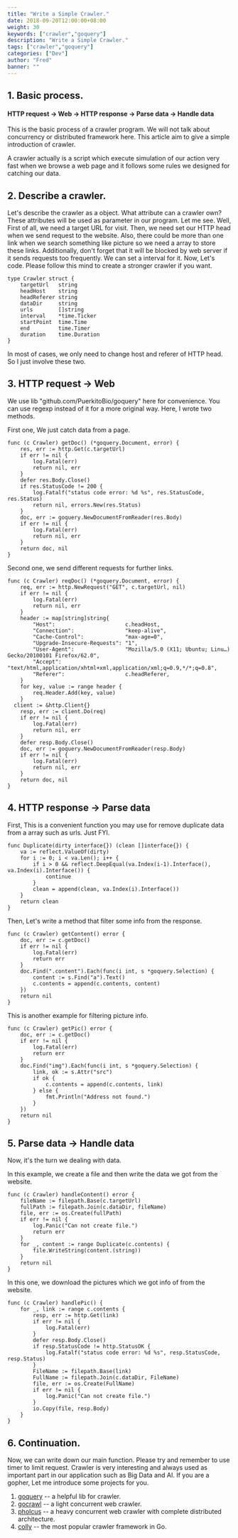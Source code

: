 ```yaml
---
title: "Write a Simple Crawler."
date: 2018-09-20T12:00:00+08:00
weight: 30
keywords: ["crawler","goquery"]
description: "Write a Simple Crawler."
tags: ["crawler","goquery"]
categories: ["Dev"]
author: "Fred"
banner: ""
---
```


## 1. Basic process.

#### HTTP request -> Web -> HTTP response -> Parse data -> Handle data

This is the basic process of a crawler program. We will not talk about concurrency or distributed framework here. This article aim to give a simple introduction of crawler.

A crawler actually is a script which execute simulation of our action very fast when we browse a web page and it follows some rules we designed for catching our data.

## 2. Describe a crawler.

Let's describe the crawler as a object. What attribute can a crawler own? These attributes will be used as parameter in our program. Let me see. Well, First of all, we need a target URL for visit. Then, we need set our HTTP head when we send request to the website. Also, there could be more than one link when we search something like picture so we need a array to store these links. Additionally, don't forget that it will be blocked by web server if it sends requests too frequently. We can set a interval for it. Now, Let's code. Please follow this mind to create a stronger crawler if you want.

```
type Crawler struct {
	targetUrl   string
	headHost    string
	headReferer string
	dataDir     string
	urls        []string
	interval    *time.Ticker
	startPoint  time.Time
	end         time.Timer
	duration    time.Duration
}
```
In most of cases, we only need to change host and referer of HTTP head. So I just involve these two.

## 3. HTTP request -> Web

We use lib "github.com/PuerkitoBio/goquery" here for convenience. You can use regexp instead of it for a more original way. Here, I wrote two methods.

First one, We just catch data from a page.
```
func (c Crawler) getDoc() (*goquery.Document, error) {
	res, err := http.Get(c.targetUrl)
	if err != nil {
		log.Fatal(err)
		return nil, err
	}
	defer res.Body.Close()
	if res.StatusCode != 200 {
		log.Fatalf("status code error: %d %s", res.StatusCode, res.Status)
		return nil, errors.New(res.Status)
	}
	doc, err := goquery.NewDocumentFromReader(res.Body)
	if err != nil {
		log.Fatal(err)
		return nil, err
	}
	return doc, nil
}
```

Second one, we send different requests for further links.
```
func (c Crawler) reqDoc() (*goquery.Document, error) {
	req, err := http.NewRequest("GET", c.targetUrl, nil)
	if err != nil {
		log.Fatal(err)
		return nil, err
	}
	header := map[string]string{
		"Host":                      c.headHost,
		"Connection":                "keep-alive",
		"Cache-Control":             "max-age=0",
		"Upgrade-Insecure-Requests": "1",
		"User-Agent":                "Mozilla/5.0 (X11; Ubuntu; Linu…) Gecko/20100101 Firefox/62.0",
		"Accept":                    "text/html,application/xhtml+xml,application/xml;q=0.9,*/*;q=0.8",
		"Referer":                   c.headReferer,
	}
	for key, value := range header {
		req.Header.Add(key, value)
	}
  client := &http.Client{}
	resp, err := client.Do(req)
	if err != nil {
		log.Fatal(err)
		return nil, err
	}
	defer resp.Body.Close()
	doc, err := goquery.NewDocumentFromReader(resp.Body)
	if err != nil {
		log.Fatal(err)
		return nil, err
	}
	return doc, nil
}
```

## 4. HTTP response -> Parse data

First, This is a convenient function you may use for remove duplicate data from a array such as urls. Just FYI.
```
func Duplicate(dirty interface{}) (clean []interface{}) {
	va := reflect.ValueOf(dirty)
	for i := 0; i < va.Len(); i++ {
		if i > 0 && reflect.DeepEqual(va.Index(i-1).Interface(), va.Index(i).Interface()) {
			continue
		}
		clean = append(clean, va.Index(i).Interface())
	}
	return clean
}
```

Then, Let's write a method that filter some info from the response.
```
func (c Crawler) getContent() error {
	doc, err := c.getDoc()
	if err != nil {
		log.Fatal(err)
		return err
	}
	doc.Find(".content").Each(func(i int, s *goquery.Selection) {
		content := s.Find("a").Text()
		c.contents = append(c.contents, content)
	})
	return nil
}
```

This is another example for filtering picture info.
```
func (c Crawler) getPic() error {
	doc, err := c.getDoc()
	if err != nil {
		log.Fatal(err)
		return err
	}
	doc.Find("img").Each(func(i int, s *goquery.Selection) {
		link, ok := s.Attr("src")
		if ok {
			c.contents = append(c.contents, link)
		} else {
			fmt.Println("Address not found.")
		}
	})
	return nil
}
```

## 5. Parse data -> Handle data

Now, it's the turn we dealing with data.

In this example, we create a file and then write the data we got from the website.
```
func (c Crawler) handleContent() error {
	fileName := filepath.Base(c.targetUrl)
	fullPath := filepath.Join(c.dataDir, fileName)
	file, err := os.Create(fullPath)
	if err != nil {
		log.Panic("Can not create file.")
		return err
	}
	for _, content := range Duplicate(c.contents) {
		file.WriteString(content.(string))
	}
	return nil
}
```

In this one, we download the pictures which we got info of from the website.
```
func (c Crawler) handlePic() {
	for _, link := range c.contents {
		resp, err := http.Get(link)
		if err != nil {
			log.Fatal(err)
		}
		defer resp.Body.Close()
		if resp.StatusCode != http.StatusOK {
			log.Fatalf("status code error: %d %s", resp.StatusCode, resp.Status)
		}
		FileName := filepath.Base(link)
		FullName := filepath.Join(c.dataDir, FileName)
		file, err := os.Create(FullName)
		if err != nil {
			log.Panic("Can not create file.")
		}
		io.Copy(file, resp.Body)
	}
}
```

## 6. Continuation.

Now, we can write down our main function. Please try and remember to use timer to limit request. Crawler is very interesting and always used as important part in our application such as Big Data and AI. If you are a gopher, Let me introduce some projects for you.

1. [goquery](https://github.com/PuerkitoBio/goquery) -- a helpful lib for crawler.
2. [gocrawl](https://github.com/PuerkitoBio/gocrawl) -- a light concurrent web crawler.
3. [pholcus](https://github.com/henrylee2cn/pholcus) -- a heavy concurrent web crawler with complete distributed architecture.
4. [colly](http://go-colly.org/docs/introduction/start/) -- the most popular crawler framework in Go.
